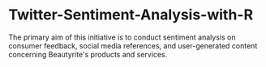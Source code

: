 # Twitter-Sentiment-Analysis-with-R
The primary aim of this initiative is to conduct sentiment analysis on consumer feedback, social media references, and user-generated content concerning Beautyrite's products and services.
